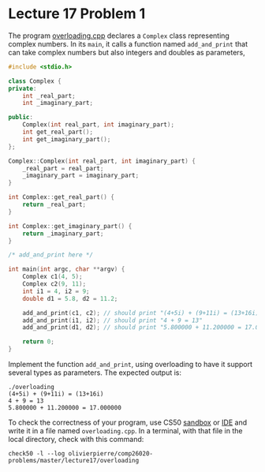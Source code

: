# Lecture 17 Problem 1

The program [overloading.cpp](overloading.cpp) declares a `Complex` class
representing complex numbers. In its `main`, it calls a function named
`add_and_print` that can take complex numbers but also integers and doubles
as parameters,

```cxx
#include <stdio.h>

class Complex {
private:
    int _real_part;
    int _imaginary_part;

public:
    Complex(int real_part, int imaginary_part);
    int get_real_part();
    int get_imaginary_part();
};

Complex::Complex(int real_part, int imaginary_part) {
    _real_part = real_part;
    _imaginary_part = imaginary_part;
}

int Complex::get_real_part() {
    return _real_part;
}

int Complex::get_imaginary_part() {
    return _imaginary_part;
}

/* add_and_print here */

int main(int argc, char **argv) {
    Complex c1(4, 5);
    Complex c2(9, 11);
    int i1 = 4, i2 = 9;
    double d1 = 5.8, d2 = 11.2;

    add_and_print(c1, c2); // should print "(4+5i) + (9+11i) = (13+16i)"
    add_and_print(i1, i2); // should print "4 + 9 = 13"
    add_and_print(d1, d2); // should print "5.800000 + 11.200000 = 17.000000"

    return 0;
}
```

Implement the function `add_and_print`, using overloading to have it support
several types as parameters. The expected output is:
```shell
./overloading
(4+5i) + (9+11i) = (13+16i)
4 + 9 = 13
5.800000 + 11.200000 = 17.000000
```

To check the correctness of your program, use CS50 [sandbox](sandbox.cs50.io)
or [IDE](ide.cs50.io) and write it in a file named `overloading.cpp`. In a
terminal, with that file in the local directory, check with this command:
```shell
check50 -l --log olivierpierre/comp26020-problems/master/lecture17/overloading
```
